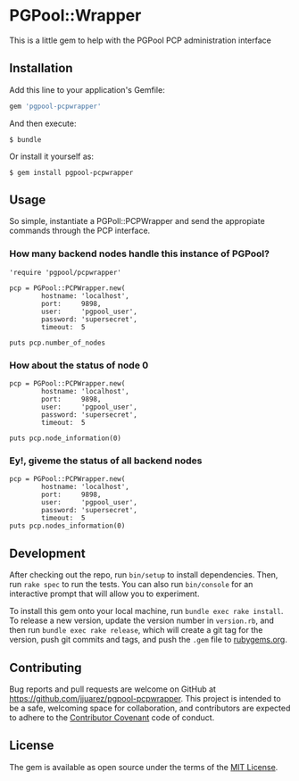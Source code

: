 # PGPool::Wrapper

This is a little gem to help with the PGPool PCP administration interface

## Installation

Add this line to your application's Gemfile:

```ruby
gem 'pgpool-pcpwrapper'
```

And then execute:

    $ bundle

Or install it yourself as:

    $ gem install pgpool-pcpwrapper

## Usage

So simple, instantiate a PGPoll::PCPWrapper and send the appropiate commands through the PCP interface. 

### How many backend nodes handle this instance of PGPool?

    'require 'pgpool/pcpwrapper'
    
    pcp = PGPool::PCPWrapper.new(
            hostname: 'localhost',
            port:     9898,
            user:     'pgpool_user',
            password: 'supersecret',
            timeout:  5
    
    puts pcp.number_of_nodes


### How about the status of node 0

    pcp = PGPool::PCPWrapper.new(
            hostname: 'localhost',
            port:     9898,
            user:     'pgpool_user',
            password: 'supersecret',
            timeout:  5

    puts pcp.node_information(0)


### Ey!, giveme the status of all backend nodes

    pcp = PGPool::PCPWrapper.new(
            hostname: 'localhost',
            port:     9898,
            user:     'pgpool_user',
            password: 'supersecret',
            timeout:  5
    puts pcp.nodes_information(0)


## Development

After checking out the repo, run `bin/setup` to install dependencies. Then, run `rake spec` to run the tests. You can also run `bin/console` for an interactive prompt that will allow you to experiment.

To install this gem onto your local machine, run `bundle exec rake install`. To release a new version, update the version number in `version.rb`, and then run `bundle exec rake release`, which will create a git tag for the version, push git commits and tags, and push the `.gem` file to [rubygems.org](https://rubygems.org).

## Contributing

Bug reports and pull requests are welcome on GitHub at https://github.com/jjuarez/pgpool-pcpwrapper. This project is intended to be a safe, welcoming space for collaboration, and contributors are expected to adhere to the [Contributor Covenant](contributor-covenant.org) code of conduct.


## License

The gem is available as open source under the terms of the [MIT License](http://opensource.org/licenses/MIT).

